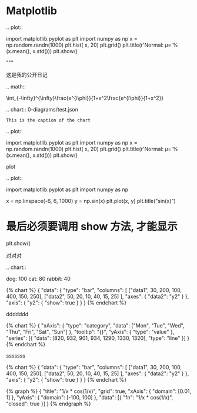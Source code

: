 # Matplotlib


.. plot::

   import matplotlib.pyplot as plt
   import numpy as np
   x = np.random.randn(1000)
   plt.hist( x, 20)
   plt.grid()
   plt.title(r'Normal: $\mu=%.2f, \sigma=%.2f$'%(x.mean(), x.std()))
   plt.show()

"""



这是我的公开日记

.. math::

  \int_{-\infty}^{\infty}\frac{e^{i\phi}}{1+x^2\frac{e^{i\phi}}{1+x^2}}


.. chart:: 0-diagrams/test.json

    This is the caption of the chart

.. plot::

   import matplotlib.pyplot as plt
   import numpy as np
   x = np.random.randn(1000)
   plt.hist( x, 20)
   plt.grid()
   plt.title(r'Normal: $\mu=%.2f, \sigma=%.2f$'%(x.mean(), x.std()))
   plt.show()


plot

.. plot::

   import matplotlib.pyplot as plt
   import numpy as np

   x = np.linspace(-6, 6, 1000)
   y = np.sin(x)
   plt.plot(x, y)
   plt.title("sin(x)")

   # 最后必须要调用 show 方法, 才能显示
   plt.show()

对对对



.. chart::

   dog: 100
   cat: 80
   rabbit: 40


{% chart %}
{
    "data": {
        "type": "bar",
        "columns": [
            ["data1", 30, 200, 100, 400, 150, 250],
            ["data2", 50, 20, 10, 40, 15, 25]
        ],
        "axes": {
            "data2": "y2"
        }
    },
    "axis": {
        "y2": {
            "show": true
        }
    }
}
{% endchart %}


ddddddd

{% chart %}
{
    "xAxis": {
        "type": "category",
        "data": ["Mon", "Tue", "Wed", "Thu", "Fri", "Sat", "Sun"]
    },
    "tooltip": "{}",
    "yAxis": {
        "type": "value"
    },
    "series": [{
        "data": [820, 932, 901, 934, 1290, 1330, 1320],
        "type": "line"
    }]
}
{% endchart %}

sssssss

{% chart %}
{
    "data": {
        "type": "bar",
        "columns": [
            ["data1", 30, 200, 100, 400, 150, 250],
            ["data2", 50, 20, 10, 40, 15, 25]
        ],
        "axes": {
            "data2": "y2"
        }
    },
    "axis": {
        "y2": {
            "show": true
        }
    }
}
{% endchart %}

{% graph %}
{
    "title": "1/x * cos(1/x)",
    "grid": true,
    "xAxis": {
        "domain": [0.01, 1]
    },
    "yAxis": {
        "domain": [-100, 100]
    },
    "data": [{
        "fn": "1/x * cos(1/x)",
        "closed": true
    }]
}
{% endgraph %}
